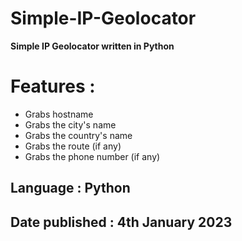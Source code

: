 # Simple-IP-Geolocator
**Simple IP Geolocator written in Python**

# Features :
- Grabs hostname
- Grabs the city's name
- Grabs the country's name
- Grabs the route (if any)
- Grabs the phone number (if any)

## Language : Python
## Date published : 4th January 2023
